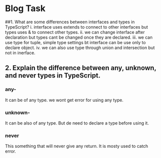 # Blog Task

##1. What are some differences between interfaces and types in TypeScript?
  i.   interface uses extends to connect to other interfaces but types uses & to connect other types.
  ii.  we can change interface after declaration but types cant be changed once they are declared.
  iii. we can use type for tuple, simple type settings bt interface can be use only to declare object.
  iv.  we can also use type through union and intersection but not in inerface.
  
## 2. Explain the difference between any, unknown, and never types in TypeScript.

### any-
It can be of any type. we wont get error for using any type.

### unknown-
It can be also of any type. But de need to declare a type before using it.
### never
This something that will never give any return. It is mosty used to catch error.
  
